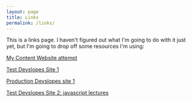 ```yaml
---
layout: page
title: Links
permalink: /links/
---
```


This is a links page. I haven't figured out what I'm going to do with it just yet, but I'm going to drop off some resources I'm using:

[My Content Website attempt](file:///Users/talbotshoemaker/Documents/GitHub/towelbot.github.io/Web/index.html)

[Test Devslopes Site 1](https://rawgit.com/towelbot/towelbot.github.io/Test/Devslopes/index.html)

[Production Devslopes site 1](http://twistedsyx.net/Devslopes/)

[Test Devslopes Site 2: javascript lectures](https://rawgit.com/towelbot/towelbot.github.io/Test/Devslopes2/index.html)

<!-- This is the base Jekyll theme. You can find out more info about customizing your Jekyll theme, as well as basic Jekyll usage documentation at [jekyllrb.com](http://jekyllrb.com/)

You can find the source code for the Jekyll new theme at:
{% include icon-github.html username="jglovier" %} /
[jekyll-new](https://github.com/jglovier/jekyll-new)

You can find the source code for Jekyll at
{% include icon-github.html username="jekyll" %} /
[jekyll](https://github.com/jekyll/jekyll) -->
